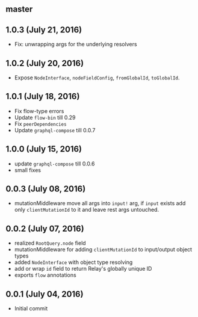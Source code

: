 ## master

## 1.0.3 (July 21, 2016)
* Fix: unwrapping args for the underlying resolvers

## 1.0.2 (July 20, 2016)
* Expose `NodeInterface`, `nodeFieldConfig`, `fromGlobalId`, `toGlobalId`.

## 1.0.1 (July 18, 2016)
* Fix flow-type errors
* Update `flow-bin` till 0.29
* Fix `peerDependencies`
* Update `graphql-compose` till 0.0.7

## 1.0.0 (July 15, 2016)
* update `graphql-compose` till 0.0.6
* small fixes

## 0.0.3 (July 08, 2016)
* mutationMiddleware move all args into `input!` arg, if `input` exists add only `clientMutationId` to it and leave rest args untouched.

## 0.0.2 (July 07, 2016)
* realized `RootQuery.node` field
* mutationMiddleware for adding `clientMutationId` to input/output object types
* added `NodeInterface` with object type resolving
* add or wrap `id` field to return Relay's globally unique ID  
* exports `flow` annotations

## 0.0.1 (July 04, 2016)
* Initial commit
